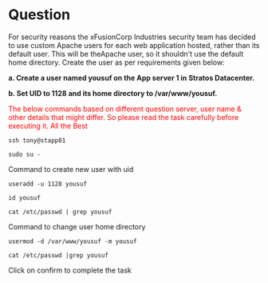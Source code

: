 # Question

For security reasons the xFusionCorp Industries security team has decided to use custom Apache users for each web application hosted, rather than its default user. This will be theApache user, so it shouldn't use the default home directory. Create the user as per requirements given below:

**a. Create a user named yousuf on the App server 1 in Stratos Datacenter.**

**b. Set UID to 1128 and its home directory to /var/www/yousuf.**

<span style="color: red;">The below commands based on different question server, user name & other details that might differ. So please read the task carefully before executing it. All the Best</span>

```ssh tony@stapp01```

```sudo su -```

Command to create new user with uid

`useradd -u 1128 yousuf`

`id yousuf`

`cat /etc/passwd | grep yousuf`

Command to change user home directory

`usermod -d /var/www/yousuf -m yousuf`

`cat /etc/passwd |grep yousuf`

Click on confirm to complete the task
